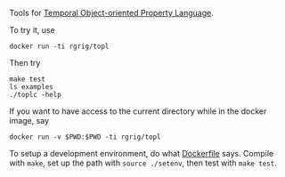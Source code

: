 Tools for [Temporal Object-oriented Property Language](http://rgrig.github.com/topl).

To try it, use

    docker run -ti rgrig/topl

Then try

    make test
    ls examples
    ./toplc -help

If you want to have access to the current directory while in the docker image,
say

    docker run -v $PWD:$PWD -ti rgrig/topl

To setup a development environment, do what
  [Dockerfile](https://github.com/rgrig/topl/blob/master/Dockerfile) says.
Compile with `make`,
  set up the path with `source ./setenv`,
  then test with `make test`.
